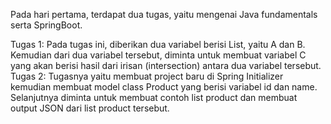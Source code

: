 Pada hari pertama, terdapat dua tugas, yaitu mengenai Java fundamentals serta SpringBoot.

Tugas 1: Pada tugas ini, diberikan dua variabel berisi List, yaitu A dan B. Kemudian dari dua variabel tersebut, diminta untuk membuat variabel C yang akan berisi hasil dari irisan (intersection) antara dua variabel tersebut.
Tugas 2: Tugasnya yaitu membuat project baru di Spring Initializer kemudian membuat model class Product yang berisi variabel id dan name. Selanjutnya diminta untuk membuat contoh list product dan membuat output JSON dari list product tersebut.
